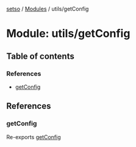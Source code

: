 [setso](../README.md) / [Modules](../modules.md) / utils/getConfig

# Module: utils/getConfig

## Table of contents

### References

- [getConfig](utils_getConfig-1.md#getconfig)

## References

### getConfig

Re-exports [getConfig](utils_getConfig.md#getconfig)
